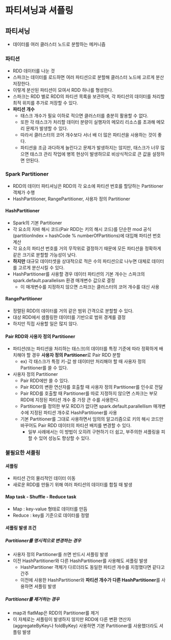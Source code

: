 # 파티셔닝과 셔플링

## 파티셔닝
- 데이터를 여러 클러스터 노드로 분할하는 메커니즘

### 파티션
- RDD 데이터를 나눈 것
- 스파크는 데이터를 로드하면 여러 파티션으로 분할해 클러스터 노드에 고르게 분산 저장한다.
- 이렇게 분산된 파티션이 모여서 RDD 하나를 형성한다.
- 스파크는 RDD 별로 RDD의 파티션 목록을 보관하며, 각 파티션의 데이터를 처리할 최적 위치를 추가로 저장할 수 있다.
- **파티션 개수**
    - 태스크 개수가 필요 이하로 적으면 클러스터를 충분히 활용할 수 없다.
    - 또한 각 태스크가 처리할 데이터 분량이 실행자의 메모리 리소스를 초과해 메모리 문제가 발생할 수 있다.
    - 따라서 클러스터의 코어 개수보다 서너 배 더 많은 파티션을 사용하는 것이 좋다.
    - 파티션을 조금 과다하게 늘린다고 문제가 발생하지는 않지만, 태스크가 너무 많으면 태스크 관리 작업에 병목 현상이 발생하므로 비상식적으로 큰 값을 설정하면 안된다.

### Spark Partitioner
- RDD의 데이터 파티셔닝은 RDD의 각 요소에 파티션 번호를 할당하는 Partitioner 객체가 수행
- HashPartitioner, RangePartitioner, 사용자 정의 Partitioner

#### HashPartitioner
- Spark의 기본 Partitioner
- 각 요소의 자바 해시 코드(Pair RDD는 키의 해시 코드)를 단순한 mod 공식(partitionIndex = hashCode % numberOfPartitions)에 대입해 파티션 번호 계산
- 각 요소의 파티션 번호를 거의 무작위로 결정하기 때문에 모든 파티션을 정확하게 같은 크기로 분할할 가능성이 낮다.
- **하지만** 대규모 데이터셋을 상대적으로 적은 수의 파티션으로 나누면 대체로 데이터를 고르게 분산시킬 수 있다.
- HashPartitioner를 사용할 경우 데이터 파티션의 기본 개수는 스파크의 spark.default.parallelism 환경 매개변수 값으로 결정
    - 이 매개변수를 지정하지 않으면 스파크는 클러스터의 코어 개수를 대신 사용

#### RangePartitioner
- 정렬된 RDD의 데이터를 거의 같은 범위 간격으로 분할할 수 있다.
- 대상 RDD에서 샘플링한 데이터를 기반으로 범위 경계를 결정
- 하지만 직접 사용할 일은 많지 않다.

#### Pair RDD와 사용자 정의 Partitioner
- 파티션(또는 파티션을 처리하는 태스크)의 데이터를 특정 기준에 따라 정확하게 배치해야 할 경우 **사용자 정의 Partitioner**로 Pair RDD 분할
    - ex) 각 태스크가 특정 키-값 쌍 데이터만 처리해야 할 때 사용자 정의 Partitioner를 쓸 수 있다.
- 사용자 정의 Partitioner
    - Pair RDD에만 쓸 수 있다.
    - Pair RDD의 변환 연산자를 호출할 때 사용자 정의 Partitioner를 인수로 전달
    - Pair RDD를 호출할 때 Partitioner를 따로 지정하지 않으면 스파크는 부모 RDD에 지정된 파티션 개수 중 가장 큰 수를 사용한다.
    - Partitioner를 정의한 부모 RDD가 없다면 spark.default.parallellism 매개변수에 지정된 파티션 개수로 HashPartitioner를 사용
    - 기본 Partitioner를 그대로 사용하면서 임의의 알고리즘으로 키의 해시 코드만 바꾸어도 Pair RDD 데이터의 파티션 배치를 변경할 수 있다.
        - 일부 사례에서는 이 방법이 오히려 구현하기 더 쉽고, 부주의한 셔플링을 피할 수 있어 성능도 향상할 수 있다.

### 불필요한 셔플링

#### 셔플링
- 파티션 간의 물리적인 데이터 이동
- 새로운 RDD를 만들기 위해 여러 파티션의 데이터를 합칠 때 발생

#### Map task - Shuffle - Reduce task
- Map : key-value 형태로 데이터를 만듬
- Reduce : key를 기준으로 데이터를 정렬

#### 셔플링 발생 조건
##### Partitioner를 명시적으로 변경하는 경우
- 사용자 정의 Partitioner를 쓰면 반드시 셔플링 발생
- 이전 HashPartitioner와 다른 HashPartitioner를 사용해도 셔플링 발생
    - HashPartitioner 객체가 다르더라도 동일한 파티션 개수를 지정했다면 같다고 간주
    - 이전에 사용한 HashPartitioner와 **파티션 개수가 다른 HashPartitioner**를 사용하면 셔플링 발생

##### Partitioner를 제거하는 경우
- map과 flatMap은 RDD의 Partitioner를 제거
- 이 자체로는 셔플링이 발생하지 않지만 RDD에 다른 변환 연산자(aggregateByKey나 foldByKey) 사용하면 기본 Partitioner를 사용했더라도 셔플링 발생
